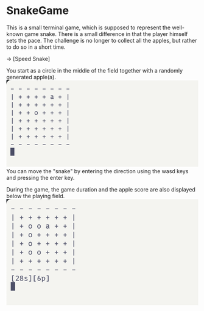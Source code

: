 # SnakeGame

This is a small terminal game, which is supposed to represent the well-known game snake. 
There is a small difference in that the player himself sets the pace. 
The challenge is no longer to collect all the apples, but rather to do so in a short time.

-> [Speed Snake]

You start as a circle in the middle of the field together with a randomly generated apple(a).
![example 1](https://github.com/gxstxxv/SnakeGame/blob/main/pictures/Bildschirmfoto%202024-04-08%20um%2015.41.12.png)
You can move the "snake" by entering the direction using the wasd keys and pressing the enter key. 

During the game, the game duration and the apple score are also displayed below the playing field.
![example 2](https://github.com/gxstxxv/SnakeGame/blob/main/pictures/Bildschirmfoto%202024-04-08%20um%2015.41.42.png)
